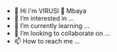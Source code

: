 - 👋 Hi i'm VIRUSI 🦠 Mbaya 
- 👀 I’m interested in ...
- 🌱 I’m currently learning ...
- 💞️ I’m looking to collaborate on ...
- 📫 How to reach me ...

<!---
Nightcoller/Nightcoller is a ✨ special ✨ repository because its `README.md` (this file) appears on your GitHub profile.
You can click the Preview link to take a look at your changes.
--->

